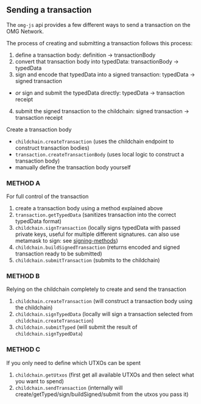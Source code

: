## Sending a transaction

The `omg-js` api provides a few different ways to send a transaction on the OMG Network.

The process of creating and submitting a transaction follows this process:
1. define a transaction body:                                   definition -> transactionBody
2. convert that transaction body into typedData:                transactionBody -> typedData
3. sign and encode that typedData into a signed transaction:    typedData -> signed transaction
  - *or* sign and submit the typedData directly:                typedData -> transaction receipt
4. submit the signed transaction to the childchain:             signed transaction -> transaction receipt

Create a transaction body
- `childchain.createTransaction` (uses the childchain endpoint to construct transaction bodies)
- `transaction.createTransactionBody` (uses local logic to construct a transaction body)
- manually define the transaction body yourself

### METHOD A
For full control of the transaction
1. create a transaction body using a method explained above
2. `transaction.getTypedData` (sanitizes transaction into the correct typedData format)
3. `childchain.signTransaction` (locally signs typedData with passed private keys, useful for multiple different signatures. can also use metamask to sign: see [signing-methods](./signing-methods.md))
4. `childchain.buildSignedTransaction` (returns encoded and signed transaction ready to be submitted)
5. `childchain.submitTransaction` (submits to the childchain)

### METHOD B
Relying on the childchain completely to create and send the transaction
1. `childchain.createTransaction` (will construct a transaction body using the childchain)
2. `childchain.signTypedData` (locally will sign a transaction selected from `childchain.createTransaction`)
3. `childchain.submitTyped` (will submit the result of `childchain.signTypedData`)

### METHOD C
If you only need to define which UTXOs can be spent
1. `childchain.getUtxos` (first get all available UTXOs and then select what you want to spend)
2. `childchain.sendTransaction` (internally will create/getTyped/sign/buildSigned/submit from the utxos you pass it)
